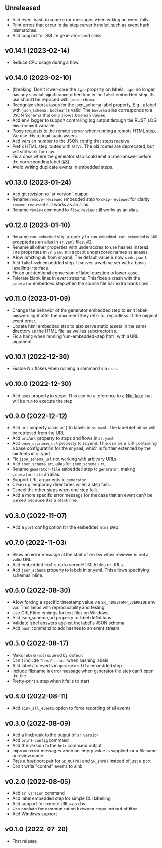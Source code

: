 ## Unreleased

- Add event hash to some error messages when writing an event fails.
- Print errors that occur in the step server handler, such as event hash mismatches.
- Add support for SQLite generators and sinks.

## v0.14.1 (2023-02-14)

- Reduce CPU usage during a flow.

## v0.14.0 (2023-02-10)

- (breaking) Don't lower-case the `type` property on labels. `type` no longer has any special significance other than in the `label` embedded step. Its use should be replaced with `json_schema`.
- Recognize short aliases for the json_schema label property. E.g., a label with `json_schema: boolean` is valid. The `boolean` alias corresponds to a JSON Schema that only allows boolean values.
- Add env_logger to support controlling log output through the RUST_LOG environment variable.
- Proxy requests to the remote server when running a remote HTML step. We use this to load static assets.
- Add version number to the JSON config that steps receive.
- Prefix HTML step routes with /srvc. The old routes are deprecated, but will still work for now.
- Fix a case where the generator step could emit a label-answer before the corresponding label ([#3](https://github.com/insilica/rs-srvc/issues/3)).
- Avoid writing duplicate events in embedded steps.

## v0.13.0 (2023-01-24)

- Add git revision to "sr version" output
- Rename `remove-reviewed` embedded step to `skip-reviewed` for clarity. `remove-reviewed` still works as an alias.
- Rename `review` command to `flow`. `review` still works as an alias.

## v0.12.0 (2023-01-10)

- Rename `run_embedded` step property to `run-embedded`. `run_embedded` is still accepted as an alias in `sr.yaml` files. [#2](https://github.com/insilica/rs-srvc/issues/2)
- Rename all other properties with underscores to use hashes instead. The properties in `sr.yaml` still accept underscored names as aliases.
- Allow omitting `db` from sr.yaml. The default value is now `sink.jsonl`.
- Add `label-web` embedded step. It serves a web server with a basic labelling interface.
- Fix an unintentional conversion of label.question to lower-case.
- Tolerate blank lines in event streams. This fixes a crash with the `generator` embedded step when the source file has extra blank lines.

## v0.11.0 (2023-01-09)

- Change the behavior of the generator embedded step to emit label-answers
  right after the document they refer to, regardless of the original event
  order.
- Update html embedded step to also serve static assets in the same directory
  as the HTML file, as well as subdirectories.
- Fix a hang when running 'run-embedded-step html' with a URL argument.

## v0.10.1 (2022-12-30)

- Enable Nix flakes when running a command via `uses`.

## v0.10.0 (2022-12-30)

- Add `uses` property to steps. This can be a reference to a [Nix flake](https://nixos.org/manual/nix/stable/command-ref/new-cli/nix3-flake.html#examples) that will be run to execute the step

## v0.9.0 (2022-12-12)

- Add `uri` property (alias `url`) to labels in `sr.yaml`. The label definition will be retrieved from the URI.
- Add `uri`/`url` property to steps and flows in `sr.yaml`.
- Add `base_uri`/`base_url` property to sr.yaml. This can be a URI containing a base configuration for the sr.yaml, which is further extended by the contents of sr.yaml.
- Fix `json_schema_url` not working with arbitrary URLs.
- Add `json_schema_uri` alias for `json_schema_url`.
- Rename `generator-file` embedded step to `generator`, making `generator-file` an alias.
- Support URL arguments to `generator`.
- Clean up temporary directories when a step fails.
- Cancel the other steps when one step fails.
- Add a more specific error message for the case that an event can't be parsed because it is a blank line.

## v0.8.0 (2022-11-07)

- Add a `port` config option for the embedded `html` step.

## v0.7.0 (2022-11-03)

- Show an error message at the start of review when reviewer is not a
  valid URL.
- Add embedded `html` step to serve HTML5 files or URLs.
- Add `json_schema` property to labels in sr.yaml. This allows specifying schemas inline.

## v0.6.0 (2022-08-30)

- Allow forcing a specific timestamp value via `SR_TIMESTAMP_OVERRIDE` env var. This helps with reproducibility and testing.
- Use CRLF line endings for text files on Windows
- Add json_schema_url property to label definitions
- Validate label answers against the label's JSON schema
- Add `hash` command to add hashes to an event stream

## v0.5.0 (2022-08-17)

- Make labels not required by default
- Don't include `"hash": null` when hashing labels
- Add labels to events in `generator-file` embedded step
- Include filename in error message when generator-file step can't open the file
- Pretty-print a step when it fails to start

## v0.4.0 (2022-08-11)

- Add `sink_all_events` option to force recording of all events

## v0.3.0 (2022-08-09)

- Add a linebreak to the output of `sr version`
- Add `print-config` command
- Add the version to the `help` command output
- Improve error messages when an empty value is supplied for a filename or review name
- Pass a host:port pair for `SR_OUTPUT` and `SR_INPUT` instead of just a port
- Don't write "control" events to sink

## v0.2.0 (2022-08-05)
- Add `sr version` command
- Add label embedded step for simple CLI labelling
- Add support for remote URLs as dbs
- Use sockets for communication between steps instead of fifos
- Add Windows support

## v0.1.0 (2022-07-28)
- First release
